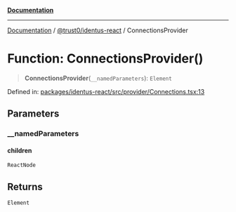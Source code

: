 [**Documentation**](../../../README.md)

***

[Documentation](../../../README.md) / [@trust0/identus-react](../README.md) / ConnectionsProvider

# Function: ConnectionsProvider()

> **ConnectionsProvider**(`__namedParameters`): `Element`

Defined in: [packages/identus-react/src/provider/Connections.tsx:13](https://github.com/trust0-project/identus/blob/2b13c843151e57332dc3754476ad09bb3156ecfa/packages/identus-react/src/provider/Connections.tsx#L13)

## Parameters

### \_\_namedParameters

#### children

`ReactNode`

## Returns

`Element`
